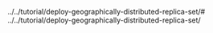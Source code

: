 ../../tutorial/deploy-geographically-distributed-replica-set/# ../../tutorial/deploy-geographically-distributed-replica-set/